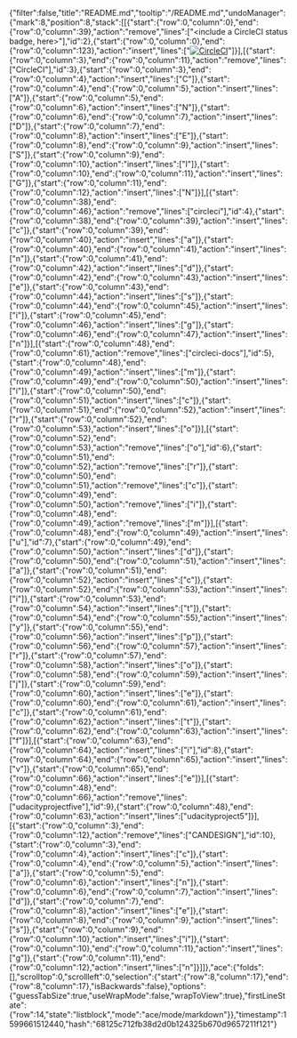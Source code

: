 {"filter":false,"title":"README.md","tooltip":"/README.md","undoManager":{"mark":8,"position":8,"stack":[[{"start":{"row":0,"column":0},"end":{"row":0,"column":39},"action":"remove","lines":["<include a CircleCI status badge, here>"],"id":2},{"start":{"row":0,"column":0},"end":{"row":0,"column":123},"action":"insert","lines":["[![CircleCI](https://circleci.com/gh/circleci/circleci-docs.svg?style=svg)](https://circleci.com/gh/circleci/circleci-docs)"]}],[{"start":{"row":0,"column":3},"end":{"row":0,"column":11},"action":"remove","lines":["CircleCI"],"id":3},{"start":{"row":0,"column":3},"end":{"row":0,"column":4},"action":"insert","lines":["C"]},{"start":{"row":0,"column":4},"end":{"row":0,"column":5},"action":"insert","lines":["A"]},{"start":{"row":0,"column":5},"end":{"row":0,"column":6},"action":"insert","lines":["N"]},{"start":{"row":0,"column":6},"end":{"row":0,"column":7},"action":"insert","lines":["D"]},{"start":{"row":0,"column":7},"end":{"row":0,"column":8},"action":"insert","lines":["E"]},{"start":{"row":0,"column":8},"end":{"row":0,"column":9},"action":"insert","lines":["S"]},{"start":{"row":0,"column":9},"end":{"row":0,"column":10},"action":"insert","lines":["I"]},{"start":{"row":0,"column":10},"end":{"row":0,"column":11},"action":"insert","lines":["G"]},{"start":{"row":0,"column":11},"end":{"row":0,"column":12},"action":"insert","lines":["N"]}],[{"start":{"row":0,"column":38},"end":{"row":0,"column":46},"action":"remove","lines":["circleci"],"id":4},{"start":{"row":0,"column":38},"end":{"row":0,"column":39},"action":"insert","lines":["c"]},{"start":{"row":0,"column":39},"end":{"row":0,"column":40},"action":"insert","lines":["a"]},{"start":{"row":0,"column":40},"end":{"row":0,"column":41},"action":"insert","lines":["n"]},{"start":{"row":0,"column":41},"end":{"row":0,"column":42},"action":"insert","lines":["d"]},{"start":{"row":0,"column":42},"end":{"row":0,"column":43},"action":"insert","lines":["e"]},{"start":{"row":0,"column":43},"end":{"row":0,"column":44},"action":"insert","lines":["s"]},{"start":{"row":0,"column":44},"end":{"row":0,"column":45},"action":"insert","lines":["i"]},{"start":{"row":0,"column":45},"end":{"row":0,"column":46},"action":"insert","lines":["g"]},{"start":{"row":0,"column":46},"end":{"row":0,"column":47},"action":"insert","lines":["n"]}],[{"start":{"row":0,"column":48},"end":{"row":0,"column":61},"action":"remove","lines":["circleci-docs"],"id":5},{"start":{"row":0,"column":48},"end":{"row":0,"column":49},"action":"insert","lines":["m"]},{"start":{"row":0,"column":49},"end":{"row":0,"column":50},"action":"insert","lines":["i"]},{"start":{"row":0,"column":50},"end":{"row":0,"column":51},"action":"insert","lines":["c"]},{"start":{"row":0,"column":51},"end":{"row":0,"column":52},"action":"insert","lines":["r"]},{"start":{"row":0,"column":52},"end":{"row":0,"column":53},"action":"insert","lines":["o"]}],[{"start":{"row":0,"column":52},"end":{"row":0,"column":53},"action":"remove","lines":["o"],"id":6},{"start":{"row":0,"column":51},"end":{"row":0,"column":52},"action":"remove","lines":["r"]},{"start":{"row":0,"column":50},"end":{"row":0,"column":51},"action":"remove","lines":["c"]},{"start":{"row":0,"column":49},"end":{"row":0,"column":50},"action":"remove","lines":["i"]},{"start":{"row":0,"column":48},"end":{"row":0,"column":49},"action":"remove","lines":["m"]}],[{"start":{"row":0,"column":48},"end":{"row":0,"column":49},"action":"insert","lines":["u"],"id":7},{"start":{"row":0,"column":49},"end":{"row":0,"column":50},"action":"insert","lines":["d"]},{"start":{"row":0,"column":50},"end":{"row":0,"column":51},"action":"insert","lines":["a"]},{"start":{"row":0,"column":51},"end":{"row":0,"column":52},"action":"insert","lines":["c"]},{"start":{"row":0,"column":52},"end":{"row":0,"column":53},"action":"insert","lines":["i"]},{"start":{"row":0,"column":53},"end":{"row":0,"column":54},"action":"insert","lines":["t"]},{"start":{"row":0,"column":54},"end":{"row":0,"column":55},"action":"insert","lines":["y"]},{"start":{"row":0,"column":55},"end":{"row":0,"column":56},"action":"insert","lines":["p"]},{"start":{"row":0,"column":56},"end":{"row":0,"column":57},"action":"insert","lines":["r"]},{"start":{"row":0,"column":57},"end":{"row":0,"column":58},"action":"insert","lines":["o"]},{"start":{"row":0,"column":58},"end":{"row":0,"column":59},"action":"insert","lines":["j"]},{"start":{"row":0,"column":59},"end":{"row":0,"column":60},"action":"insert","lines":["e"]},{"start":{"row":0,"column":60},"end":{"row":0,"column":61},"action":"insert","lines":["c"]},{"start":{"row":0,"column":61},"end":{"row":0,"column":62},"action":"insert","lines":["t"]},{"start":{"row":0,"column":62},"end":{"row":0,"column":63},"action":"insert","lines":["f"]}],[{"start":{"row":0,"column":63},"end":{"row":0,"column":64},"action":"insert","lines":["i"],"id":8},{"start":{"row":0,"column":64},"end":{"row":0,"column":65},"action":"insert","lines":["v"]},{"start":{"row":0,"column":65},"end":{"row":0,"column":66},"action":"insert","lines":["e"]}],[{"start":{"row":0,"column":48},"end":{"row":0,"column":66},"action":"remove","lines":["udacityprojectfive"],"id":9},{"start":{"row":0,"column":48},"end":{"row":0,"column":63},"action":"insert","lines":["udacityproject5"]}],[{"start":{"row":0,"column":3},"end":{"row":0,"column":12},"action":"remove","lines":["CANDESIGN"],"id":10},{"start":{"row":0,"column":3},"end":{"row":0,"column":4},"action":"insert","lines":["c"]},{"start":{"row":0,"column":4},"end":{"row":0,"column":5},"action":"insert","lines":["a"]},{"start":{"row":0,"column":5},"end":{"row":0,"column":6},"action":"insert","lines":["n"]},{"start":{"row":0,"column":6},"end":{"row":0,"column":7},"action":"insert","lines":["d"]},{"start":{"row":0,"column":7},"end":{"row":0,"column":8},"action":"insert","lines":["e"]},{"start":{"row":0,"column":8},"end":{"row":0,"column":9},"action":"insert","lines":["s"]},{"start":{"row":0,"column":9},"end":{"row":0,"column":10},"action":"insert","lines":["i"]},{"start":{"row":0,"column":10},"end":{"row":0,"column":11},"action":"insert","lines":["g"]},{"start":{"row":0,"column":11},"end":{"row":0,"column":12},"action":"insert","lines":["n"]}]]},"ace":{"folds":[],"scrolltop":0,"scrollleft":0,"selection":{"start":{"row":8,"column":17},"end":{"row":8,"column":17},"isBackwards":false},"options":{"guessTabSize":true,"useWrapMode":false,"wrapToView":true},"firstLineState":{"row":14,"state":"listblock","mode":"ace/mode/markdown"}},"timestamp":1599661512440,"hash":"68125c712fb38d2d0b124325b670d9657211f121"}